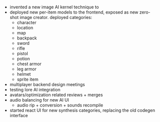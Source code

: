 - invented a new image AI kernel technique to
- deployed new per-item models to the frontend, exposed as new zero-shot image creator. deployed categories:
  - character
  - location
  - map
  - backpack
  - sword
  - rifle
  - pistol
  - potion
  - chest armor
  - leg armor
  - helmet
  - sprite item
- multiplayer backend design meetings
- testing lore AI integration
- avatars/optimization related reviews + merges
- audio balancing for new AI UI
  - audio rip + conversion + sounds recompile
- started react UI for new synthesis categories, replacing the old codegen interface